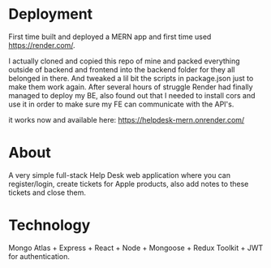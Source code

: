 # Deployment

First time built and deployed a MERN app and first time used https://render.com/.

I actually cloned and copied this repo of mine and packed everything outside of backend and frontend into the backend folder for they all belonged in there. And tweaked a lil bit the scripts in package.json just to make them work again.
After several hours of struggle Render had finally managed to deploy my BE, also found out that I needed to install cors and use it in order to make sure my FE can communicate with the API's.

it works now and available here: https://helpdesk-mern.onrender.com/

# About

A very simple full-stack Help Desk web application where you can register/login, create tickets for Apple products, also add notes to these tickets and close them.

# Technology

Mongo Atlas + Express + React + Node + Mongoose + Redux Toolkit + JWT for authentication.
